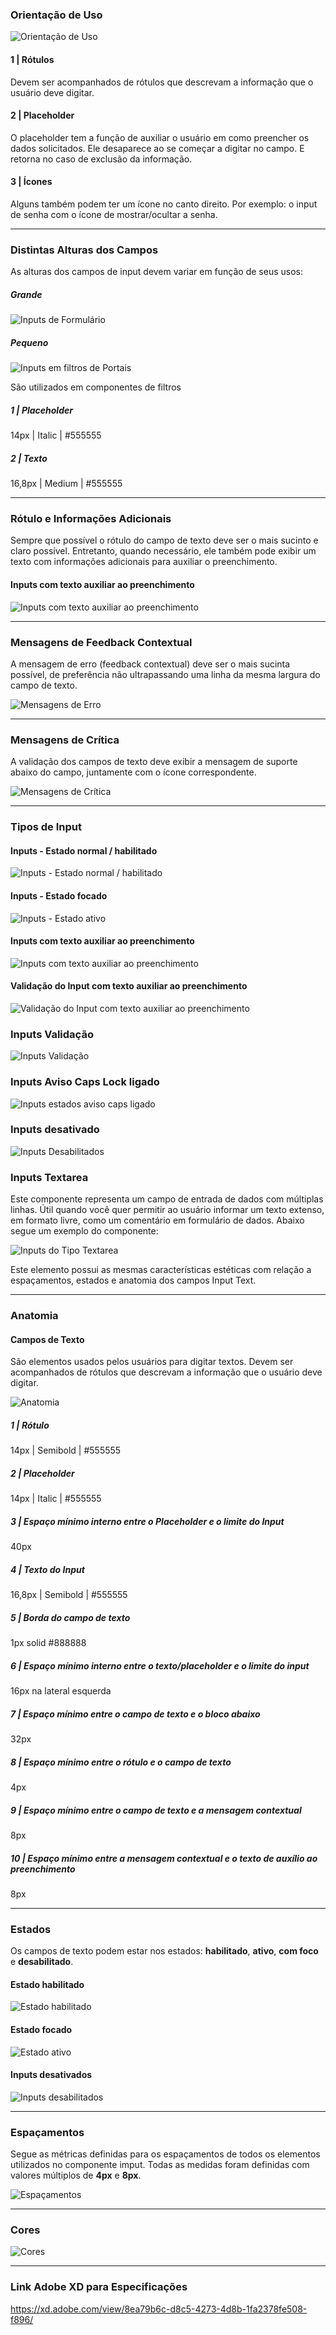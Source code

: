 ### Orientação de Uso

![Orientação de Uso](imagens/Input-Orientacao-de-Uso.png)

#### 1 | Rótulos

Devem ser acompanhados de rótulos que descrevam a informação que o usuário deve digitar.

#### 2 | Placeholder

O placeholder tem a função de auxiliar o usuário em como preencher os dados solicitados. Ele desaparece ao se começar a digitar no campo. E retorna no caso de exclusão da informação.

#### 3 | Ícones

Alguns também podem ter um ícone no canto direito. Por exemplo: o input de senha com o ícone de mostrar/ocultar a senha.

---

### Distintas Alturas dos Campos

As alturas dos campos de input devem variar em função de seus usos:

##### Grande

![Inputs de Formulário](imagens/Input-Distintas-Alturas-de-Campo-Grande.png)

##### Pequeno

![Inputs em filtros de Portais](imagens/Input-Distintas-Alturas-de-Campo-Pequeno.png)

São utilizados em componentes de filtros

##### 1 | Placeholder

14px | Italic | #555555

##### 2 | Texto

16,8px | Medium | #555555

---

### Rótulo e Informações Adicionais

Sempre que possível o rótulo do campo de texto deve ser o mais sucinto e claro possível. Entretanto, quando necessário, ele também pode exibir um texto com informações adicionais para auxiliar o preenchimento.

#### Inputs com texto auxiliar ao preenchimento

![Inputs com texto auxiliar ao preenchimento](imagens/Input-Com-texto-auxiliar-ao-preenchimento.png)

---

### Mensagens de Feedback Contextual

A mensagem de erro (feedback contextual) deve ser o mais sucinta possível, de preferência não ultrapassando uma linha da mesma largura do campo de texto.

![Mensagens de Erro](imagens/Input-Mensagens-de-Feedback-Contextual.png)

---

### Mensagens de Crítica

A validação dos campos de texto deve exibir a mensagem de suporte abaixo do campo, juntamente com o ícone correspondente.

![Mensagens de Crítica](imagens/Input-Mensagens-de-Critica.png)

---

### Tipos de Input

#### Inputs - Estado normal / habilitado

![Inputs - Estado normal / habilitado](imagens/Input-Tipos-de-Input-Estado-Normal-Habilitado.png)

#### Inputs - Estado focado

![Inputs - Estado ativo](imagens/Input-Tipos-de-Input-Estado-Ativo.png)

#### Inputs com texto auxiliar ao preenchimento

![Inputs com texto auxiliar ao preenchimento](imagens/Input-Com-texto-auxiliar-ao-preenchimento-1.png)

#### Validação do Input com texto auxiliar ao preenchimento

![Validação do Input com texto auxiliar ao preenchimento](imagens/Input-Validacao-do-Input-com-texto-auxiliar-ao-preenchimento.png)

### Inputs Validação

![Inputs Validação](imagens/Input-Mensagens-de-Feedback-Contextual.png)

### Inputs Aviso Caps Lock ligado

![Inputs estados aviso caps ligado](imagens/Input-Mensagens-de-Critica.png)

### Inputs desativado

![Inputs Desabilitados](imagens/Input-Desabilitados.png)

### Inputs Textarea

Este componente representa um campo de entrada de dados com múltiplas linhas. Útil quando você quer permitir ao usuário informar um texto extenso, em formato livre, como um comentário em formulário de dados. Abaixo segue um exemplo do componente:

![Inputs do Tipo Textarea](imagens/Input-Textarea.png)

Este elemento possui as mesmas características estéticas com relação a espaçamentos, estados e anatomia dos campos Input Text.

---

### Anatomia

#### Campos de Texto

São elementos usados pelos usuários para digitar textos. Devem ser acompanhados de rótulos que descrevam a informação que o usuário deve digitar.

![Anatomia](imagens/Input-Anatomia.png)

##### 1 | Rótulo

14px | Semibold | #555555

##### 2 | Placeholder

14px | Italic | #555555

##### 3 | Espaço mínimo interno entre o Placeholder e o limite do Input

40px

##### 4 | Texto do Input

16,8px | Semibold | #555555

##### 5 | Borda do campo de texto

1px solid #888888

##### 6 | Espaço mínimo interno entre o texto/placeholder e o limite do input

16px na lateral esquerda

##### 7 | Espaço mínimo entre o campo de texto e o bloco abaixo

32px

##### 8 | Espaço mínimo entre o rótulo e o campo de texto

4px

##### 9 | Espaço mínimo entre o campo de texto e a mensagem contextual

8px

##### 10 | Espaço mínimo entre a mensagem contextual e o texto de auxílio ao preenchimento

8px

---

### Estados

Os campos de texto podem estar nos estados: **habilitado**, **ativo**, **com foco** e **desabilitado**.

#### Estado habilitado

![Estado habilitado](imagens/Input-Tipos-de-Input-Estado-Normal-Habilitado.png)

#### Estado focado

![Estado ativo](imagens/Input-Tipos-de-Input-Estado-Ativo.png)

#### Inputs desativados

![Inputs desabilitados](imagens/Input-Desabilitados.png)

---

### Espaçamentos

Segue as métricas definidas para os espaçamentos de todos os elementos utilizados no componente imput. Todas as medidas foram definidas com valores múltiplos de **4px** e **8px**.

![Espaçamentos](imagens/Input-Espacamentos.png)

---

### Cores

![Cores](imagens/Input-Cores.png)

---

### Link Adobe XD para Especificações

https://xd.adobe.com/view/8ea79b6c-d8c5-4273-4d8b-1fa2378fe508-f896/

